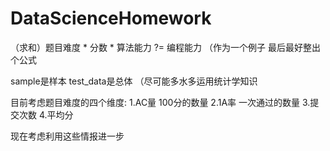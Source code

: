 # DataScienceHomework

（求和）题目难度 * 分数 * 算法能力 ?= 编程能力   （作为一个例子 最后最好整出个公式

sample是样本 test_data是总体  （尽可能多水多运用统计学知识

目前考虑题目难度的四个维度:
1.AC量  100分的数量
2.1A率  一次通过的数量
3.提交次数
4.平均分

现在考虑利用这些情报进一步

